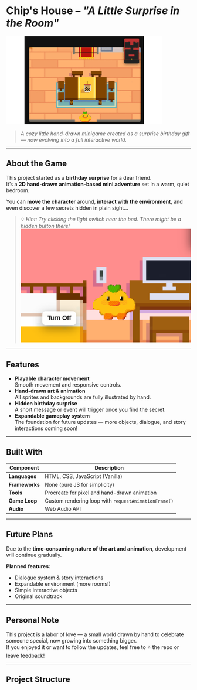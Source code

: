 # Chip's House – *"A Little Surprise in the Room"*

![Gameplay Preview](assets/preview.gif)

> *A cozy little hand-drawn minigame created as a surprise birthday gift — now evolving into a full interactive world.*

---

## About the Game

This project started as a **birthday surprise** for a dear friend.  
It’s a **2D hand-drawn animation-based mini adventure** set in a warm, quiet bedroom.

You can **move the character** around, **interact with the environment**, and even discover a few secrets hidden in plain sight...

> 💡 *Hint: Try clicking the light switch near the bed. There might be a hidden button there!*
> ![Gameplay Preview](assets/light.png)

---

## Features

- **Playable character movement**  
  Smooth movement and responsive controls.
- **Hand-drawn art & animation**  
  All sprites and backgrounds are fully illustrated by hand.
- **Hidden birthday surprise**  
  A short message or event will trigger once you find the secret.
- **Expandable gameplay system**  
  The foundation for future updates — more objects, dialogue, and story interactions coming soon!

---

## Built With

| Component | Description |
|------------|-------------|
| **Languages** | HTML, CSS, JavaScript (Vanilla) |
| **Frameworks** | None (pure JS for simplicity) |
| **Tools** | Procreate for pixel and hand-drawn animation |
| **Game Loop** | Custom rendering loop with `requestAnimationFrame()` |
| **Audio** | Web Audio API |

---


## Future Plans

Due to the **time-consuming nature of the art and animation**, development will continue gradually.

**Planned features:**
- Dialogue system & story interactions  
- Expandable environment (more rooms!)  
- Simple interactive objects  
- Original soundtrack  

---

## Personal Note

This project is a labor of love — a small world drawn by hand to celebrate someone special, now growing into something bigger.  
If you enjoyed it or want to follow the updates, feel free to ⭐ the repo or leave feedback!

---

## Project Structure

